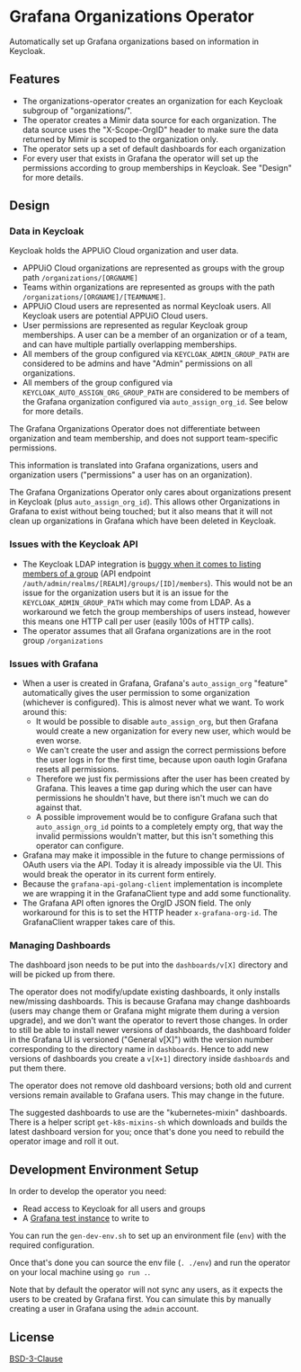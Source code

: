 # Grafana Organizations Operator

Automatically set up Grafana organizations based on information in Keycloak.

## Features

* The organizations-operator creates an organization for each Keycloak subgroup of "organizations/".
* The operator creates a Mimir data source for each organization. The data source uses the "X-Scope-OrgID" header to make sure the data returned by Mimir is scoped to the organization only.
* The operator sets up a set of default dashboards for each organization
* For every user that exists in Grafana the operator will set up the permissions according to group memberships in Keycloak. See "Design" for more details.

## Design

### Data in Keycloak

Keycloak holds the APPUiO Cloud organization and user data.

* APPUiO Cloud organizations are represented as groups with the group path `/organizations/[ORGNAME]`
* Teams within organizations are represented as groups with the path `/organizations/[ORGNAME]/[TEAMNAME]`.
* APPUiO Cloud users are represented as normal Keycloak users. All Keycloak users are potential APPUiO Cloud users.
* User permissions are represented as regular Keycloak group memberships. A user can be a member of an organization or of a team, and can have multiple partially overlapping memberships.
* All members of the group configured via `KEYCLOAK_ADMIN_GROUP_PATH` are considered to be admins and have "Admin" permissions on all organizations.
* All members of the group configured via `KEYCLOAK_AUTO_ASSIGN_ORG_GROUP_PATH` are considered to be members of the Grafana organization configured via `auto_assign_org_id`. See below for more details.

The Grafana Organizations Operator does not differentiate between organization and team membership, and does not support team-specific permissions.

This information is translated into Grafana organizations, users and organization users ("permissions" a user has on an organization).

The Grafana Organizations Operator only cares about organizations present in Keycloak (plus `auto_assign_org_id`). This allows other Organizations in Grafana to exist without being touched; but it also means that it will not clean up organizations in Grafana which have been deleted in Keycloak.

### Issues with the Keycloak API

* The Keycloak LDAP integration is [buggy when it comes to listing members of a group](https://github.com/keycloak/keycloak/issues/10348) (API endpoint `/auth/admin/realms/[REALM]/groups/[ID]/members`). This would not be an issue for the organization users but it is an issue for the `KEYCLOAK_ADMIN_GROUP_PATH` which may come from LDAP. As a workaround we fetch the group memberships of users instead, however this means one HTTP call per user (easily 100s of HTTP calls).
* The operator assumes that all Grafana organizations are in the root group `/organizations`

### Issues with Grafana

* When a user is created in Grafana, Grafana's `auto_assign_org` "feature" automatically gives the user permission to some organization (whichever is configured). This is almost never what we want. To work around this:
  * It would be possible to disable `auto_assign_org`, but then Grafana would create a new organization for every new user, which would be even worse.
  * We can't create the user and assign the correct permissions before the user logs in for the first time, because upon oauth login Grafana resets all permissions.
  * Therefore we just fix permissions after the user has been created by Grafana. This leaves a time gap during which the user can have permissions he shouldn't have, but there isn't much we can do against that.
  * A possible improvement would be to configure Grafana such that `auto_assign_org_id` points to a completely empty org, that way the invalid permissions wouldn't matter, but this isn't something this operator can configure.
* Grafana may make it impossible in the future to change permissions of OAuth users via the API. Today it is already impossible via the UI. This would break the operator in its current form entirely.
* Because the `grafana-api-golang-client` implementation is incomplete we are wrapping it in the GrafanaClient type and add some functionality.
* The Grafana API often ignores the OrgID JSON field. The only workaround for this is to set the HTTP header `x-grafana-org-id`. The GrafanaClient wrapper takes care of this.

### Managing Dashboards

The dashboard json needs to be put into the `dashboards/v[X]` directory and will be picked up from there.

The operator does not modify/update existing dashboards, it only installs new/missing dashboards. This is because Grafana may change dashboards (users may change them or Grafana might migrate them during a version upgrade), and we don't want the operator to revert those changes. In order to still be able to install newer versions of dashboards, the dashboard folder in the Grafana UI is versioned ("General v[X]") with the version number corresponding to the directory name in `dashboards`. Hence to add new versions of dashboards you create a `v[X+1]` directory inside `dashboards` and put them there.

The operator does not remove old dashboard versions; both old and current versions remain available to Grafana users. This may change in the future.

The suggested dashboards to use are the "kubernetes-mixin" dashboards. There is a helper script `get-k8s-mixins-sh` which downloads and builds the latest dashboard version for you; once that's done you need to rebuild the operator image and roll it out.

## Development Environment Setup

In order to develop the operator you need:

* Read access to Keycloak for all users and groups
* A [Grafana test instance](https://operator-dev-grafana.apps.cloudscale-lpg-2.appuio.cloud/) to write to

You can run the `gen-dev-env.sh` to set up an environment file (`env`) with the required configuration.

Once that's done you can source the env file (`. ./env`) and run the operator on your local machine using `go run .`.

Note that by default the operator will not sync any users, as it expects the users to be created by Grafana first. You can simulate this by manually creating a user in Grafana using the `admin` account.

## License

[BSD-3-Clause](LICENSE)
